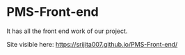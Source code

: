 # PMS-Front-end
It has all the front end work of our project.
  
  Site visible here: https://srijita007.github.io/PMS-Front-end/
